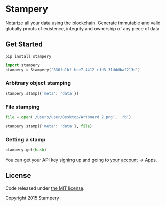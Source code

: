 Stampery
=======

Notarize all your data using the blockchain. Generate immutable and valid globally proofs of existence, integrity and ownership of any piece of data.

## Get Started

```
pip install stampery
```

```python
import stampery
stampery = Stampery('830fa1bf-bee7-4412-c1d3-31dddba2213d')
```

### Arbitrary object stamping
```python
stampery.stamp({'meta': 'data'})
```
### File stamping
```python
file = open('/Users/user/Desktop/Artboard 2.png', 'rb')

stampery.stamp({'meta': 'data'}, file)
```
### Getting a stamp
```python
stampery.get(hash)
```

You can get your API key [signing up](https://stampery.com/signup) and going to [your account](https://stampery.com/account) -> Apps.

## License

Code released under [the MIT license](https://github.com/stampery/node/blob/master/LICENSE).

Copyright 2015 Stampery
